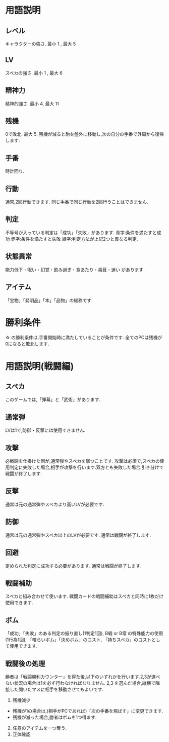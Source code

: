# 用語説明

## レベル
キャラクターの強さ. 最小 1 , 最大 5

## LV
スペカの強さ. 最小 1 , 最大 6

## 精神力
精神的強さ. 最小 4, 最大 11

## 残機
0で敗北. 最大 5.
残機が減ると駒を盤外に移動し,次の自分の手番で外周から復帰します.

## 手番
時計回り.

## 行動
通常,2回行動できます.
同じ手番で同じ行動を2回行うことはできません.

## 判定
不等号が入っている判定は「成功」「失敗」があります.
青字:条件を満たすと成功
赤字:条件を満たすと失敗
緑字:判定方法が上記2つと異なる判定.

## 状態異常
能力低下・呪い・幻覚・飲み過ぎ・食あたり・毒茸・迷い
があります.

## アイテム
「宝物」「発明品」「本」「品物」の総称です.

# 勝利条件
☆ の勝利条件は,手番開始時に満たしていることが条件です.
全てのPCは残機が0になると敗北します.



# 用語説明(戦闘編)

## スペカ
このゲームでは,「弾幕」と「武術」があります.

## 通常弾
LVは1で,防御・反撃には使用できません.

## 攻撃
必戦闘を仕掛けた側が,通常弾やスペカを撃つことです.
攻撃は必須で,スペカの使用判定に失敗した場合,相手が攻撃を行います.双方とも失敗した場合.引き分けで戦闘が終了します.

## 反撃
通常は元の通常弾やスペカより高いLVが必要です.

## 防御
通常は元の通常弾やスペカ以上のLVが必要です.
通常は戦闘が終了します.

## 回避
定められた判定に成功する必要があります.
通常は戦闘が終了します.

## 戦闘補助
スペカと組み合わせて使います.
戦闘カードの戦闘補助はスペカと同時に1枚だけ使用できます.

## ボム
「成功」「失敗」のある判定の振り直し(1判定1回),
B戦 or B常 の特殊能力の使用(1行為1回),
「喰らいボム」「決めボム」のコスト,
「持ちスペカ」のコストとして使用できます.

## 戦闘後の処理
勝者は「戦闘勝利カウンター」を得た後,以下のいずれかを行います.2,3が選べない状況の場合は1を必ず行わなければなりません.
2,3 を選んだ場合,縦横で隣接した開いたマスに相手を移動させてもよいです.
1. 残機減少
  - 残機が1の場合は,(相手がPCであれば)「次の手番を飛ばす」に変更できます.
  - 残機が減った場合,勝者はボムを1つ得ます.
2. 任意のアイテムを一つ奪う.
3. 正体確認
